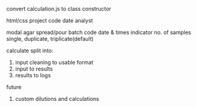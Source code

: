 convert calculation.js to class constructor

html/css
project code date analyst

modal
agar spread/pour
batch code
date & times
indicator
no. of samples single, duplicate, triplicate(default)

calculate split into:

1. input cleaning to usable format
2. input to results
3. results to logs

future

1. custom dilutions and calculations
